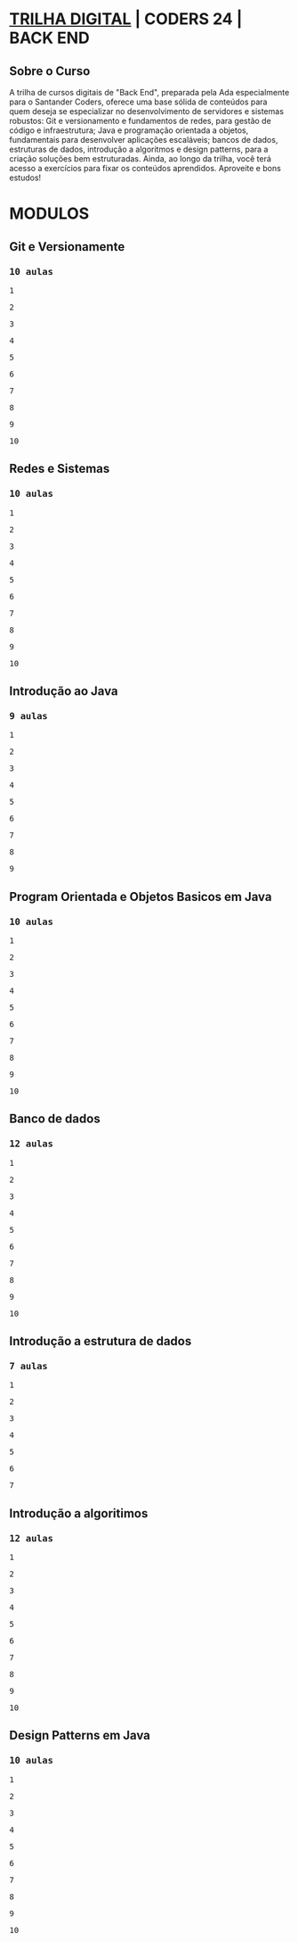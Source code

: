<h1><a href="https://app.santanderopenacademy.com" target="_blank" rel="noopener noreferrer">TRILHA DIGITAL</a> | CODERS 24 | BACK END</h1> 

<h2>Sobre o Curso</h2> 

<p> A trilha de cursos digitais de "Back End", 
    preparada pela Ada especialmente para o Santander Coders, 
    oferece uma base sólida de conteúdos para quem deseja se 
    especializar no desenvolvimento de servidores e sistemas 
    robustos: Git e versionamento e fundamentos de redes, para 
    gestão de código e infraestrutura; Java e programação orientada 
    a objetos, fundamentais para desenvolver aplicações escaláveis; 
    bancos de dados, estruturas de dados, introdução a algoritmos e 
    design patterns, para a criação soluções bem estruturadas. Ainda, 
    ao longo da trilha, você terá acesso a exercícios para fixar os 
    conteúdos aprendidos. Aproveite e bons estudos!</p>
 

<h1>MODULOS</h1> 

<h2>Git e Versionamente</h2> 
<h3><pre>10 aulas</pre></h3>

<p><pre>1</pre></p>
<p><pre>2</pre></p>
<p><pre>3</pre></p>
<p><pre>4</pre></p>
<p><pre>5</pre></p>
<p><pre>6</pre></p>
<p><pre>7</pre></p>
<p><pre>8</pre></p>
<p><pre>9</pre></p>
<p><pre>10</pre></p>

<h2>Redes e Sistemas</h2> 
<h3><pre>10 aulas</pre></h3>

<p><pre>1</pre></p>
<p><pre>2</pre></p>
<p><pre>3</pre></p>
<p><pre>4</pre></p>
<p><pre>5</pre></p>
<p><pre>6</pre></p>
<p><pre>7</pre></p>
<p><pre>8</pre></p>
<p><pre>9</pre></p>
<p><pre>10</pre></p>

<h2>Introdução ao Java</h2> 
<h3><pre>9 aulas</pre></h3> 

<p><pre>1</pre></p>
<p><pre>2</pre></p>
<p><pre>3</pre></p>
<p><pre>4</pre></p>
<p><pre>5</pre></p>
<p><pre>6</pre></p>
<p><pre>7</pre></p>
<p><pre>8</pre></p>
<p><pre>9</pre></p>

<h2>Program Orientada e Objetos Basicos em Java</h2> 
<h3><pre>10 aulas</pre></h3> 


<p><pre>1</pre></p>
<p><pre>2</pre></p>
<p><pre>3</pre></p>
<p><pre>4</pre></p>
<p><pre>5</pre></p>
<p><pre>6</pre></p>
<p><pre>7</pre></p>
<p><pre>8</pre></p>
<p><pre>9</pre></p>
<p><pre>10</pre></p>

<h2>Banco de dados</h2> 
<h3><pre>12 aulas</pre></h3>


<p><pre>1</pre></p>
<p><pre>2</pre></p>
<p><pre>3</pre></p>
<p><pre>4</pre></p>
<p><pre>5</pre></p>
<p><pre>6</pre></p>
<p><pre>7</pre></p>
<p><pre>8</pre></p>
<p><pre>9</pre></p>
<p><pre>10</pre></p>

<h2>Introdução a estrutura de dados</h2>
<h3><pre>7 aulas</pre></h3>


<p><pre>1</pre></p>
<p><pre>2</pre></p>
<p><pre>3</pre></p>
<p><pre>4</pre></p>
<p><pre>5</pre></p>
<p><pre>6</pre></p>
<p><pre>7</pre></p>


<h2>Introdução a algoritimos</h2>
<h3><pre>12 aulas</pre></h3>

<p><pre>1</pre></p>
<p><pre>2</pre></p>
<p><pre>3</pre></p>
<p><pre>4</pre></p>
<p><pre>5</pre></p>
<p><pre>6</pre></p>
<p><pre>7</pre></p>
<p><pre>8</pre></p>
<p><pre>9</pre></p>
<p><pre>10</pre></p>

<h2>Design Patterns em Java</h2> 
<h3><pre>10 aulas</pre></h3>

<p><pre>1</pre></p>
<p><pre>2</pre></p>
<p><pre>3</pre></p>
<p><pre>4</pre></p>
<p><pre>5</pre></p>
<p><pre>6</pre></p>
<p><pre>7</pre></p>
<p><pre>8</pre></p>
<p><pre>9</pre></p>
<p><pre>10</pre></p>

